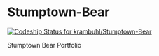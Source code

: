 Stumptown-Bear
==============

[![Codeship Status for krambuhl/Stumptown-Bear](https://www.codeship.io/projects/f2ca4710-dc25-0131-a1bb-6a19da2ebaa1/status)](https://www.codeship.io/projects/24505)

Stumptown Bear Portfolio
